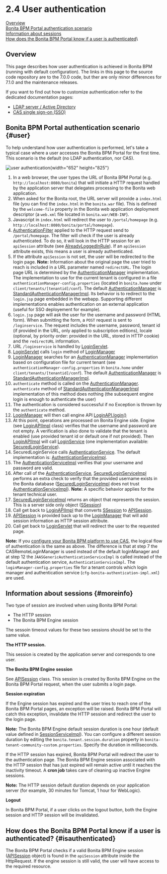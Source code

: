 
2.4 User authentication
=======================

[Overview](#overview)\
[Bonita BPM Portal authentication scenario](#user)\
[Information about sessions](#moreinfo)\
[How does the Bonita BPM Portal know if a user is authenticated](#isauthenticated)\

Overview
--------

This page describes how user authentication is achieved in Bonita BPM (running with default configuration).
The links in this page to the source code repository are to the 7.0.0 code, but ther are only minor differences for 7.1.0 and the maintenance releases.

If you want to find out how to customize authentication refer to the dedicated documentation pages:

-   [LDAP server / Active Directory](/active-directory-or-ldap-authentication-0)
-   [CAS single sign-on (SSO)](/single-sign-cas-1)

Bonita BPM Portal authentication scenario {#user}
-----------------------------------------

To help understand how user authentication is performed, let's take a typical case where a user accesses the Bonita BPM Portal for the first time. This scenario is the default (no LDAP authentication, nor CAS).

![user authentication](images/images-6_0/user_auth_schema_70.png "user authentication"){width="652" height="825"}
1.  In a web browser, the user types the URL of Bonita BPM Portal (e.g. `http://localhost:8080/bonita`) that will initiate a
    HTTP request handled by the application server that delegates
    processing to the Bonita web application.
2.  When asked for the Bonita root, the URL server will
    provide a `index.html` file (you can find the `index.html`
    in the `bonita.war` file). This is defined by the `welcome-file`
    property in the Bonita web application deployment descriptor (a `web.xml`
    file located in `bonita.war/WEB-INF`).
3.  Javascript in `index.html` will redirect the user to `/portal/homepage` (e.g. `http://localhost:8080/bonita/portal/homepage`).
4.  [AuthenticationFilter](https://github.com/bonitasoft/bonita-web/blob/7.0.0/server/src/main/java/org/bonitasoft/console/common/server/login/filter/AuthenticationFilter.java)
    applied to the HTTP request send to `/portal/homepage`.
    The filter will check if the user is already authenticated. To do so, it will look in the HTTP session for an `apiSession` attribute (see [AlreadyLoggedInRule](https://github.com/bonitasoft/bonita-web/blob/7.0.0/server/src/main/java/org/bonitasoft/console/common/server/login/filter/AlreadyLoggedInRule.java)).
    If an `apiSession` attribute exists, this means a user is already authenticated.
5.  If the attribute `apiSession` is not set, the user will be redirected to the login page.
    **Note:** Information about the original page the user tried to reach is included in a URL parameter named `redirectURL`.
    The login page URL is determined by the [AuthenticationManager](https://github.com/bonitasoft/bonita-web/blob/7.0.0/common/src/main/java/org/bonitasoft/console/common/server/auth/AuthenticationManager.java) implementation. The implementation to use for the current tenant is configured in a file `authenticationManager-config.properties`
    (located in `bonita.home` under `client/tenants/[tenantid]/conf`). The default [AuthenticationManager](https://github.com/bonitasoft/bonita-web/blob/7.0.0/common/src/main/java/org/bonitasoft/console/common/server/auth/AuthenticationManager.java)
    is [StandardAuthenticationManagerImpl](https://github.com/bonitasoft/bonita-web/blob/7.0.0/common/src/main/java/org/bonitasoft/console/common/server/auth/impl/standard/StandardAuthenticationManagerImpl.java).
    Its behavior is to redirect to the `login.jsp` page embedded in the webapp.
    Supporting different implementations enables authentication on an external application (useful for SSO deployement for example).
6.  `login.jsp` page will ask the user for the username
    and password (HTML form). When submitting the form, a `POST`
    request is sent to `/loginservice`. The request includes the
    username, password, tenant id (if provided in the URL, only applied to
    subscription editions), locale (optional, by priority order: provided
    in the URL, stored in HTTP cookie) and the `redirectURL` information.
7.  URL `/loginservice` is handled by [LoginServlet](https://github.com/bonitasoft/bonita-web/blob/7.0.0/server/src/main/java/org/bonitasoft/console/common/server/login/servlet/LoginServlet.java).
8.  [LoginServlet](https://github.com/bonitasoft/bonita-web/blob/7.0.0/server/src/main/java/org/bonitasoft/console/common/server/login/servlet/LoginServlet.java)
    calls `login` method of [LoginManager](https://github.com/bonitasoft/bonita-web/blob/7.0.0/server/src/main/java/org/bonitasoft/console/common/server/login/LoginManager.java)
9.  [LoginManager](https://github.com/bonitasoft/bonita-web/blob/7.0.0/common/src/main/java/org/bonitasoft/console/common/server/login/LoginManager.java)
    searches for an [AuthenticationManager](https://github.com/bonitasoft/bonita-web/blob/7.0.0/common/src/main/java/org/bonitasoft/console/common/server/auth/AuthenticationManager.java)
    implementation based on configuration file for current tenant (see `authenticationManager-config.properties`
    in `bonita.home` under `client/tenants/[tenantid]/conf`). The default [AuthenticationManager](https://github.com/bonitasoft/bonita-web/blob/7.0.0/common/src/main/java/org/bonitasoft/console/common/server/auth/AuthenticationManager.java)
    is [StandardAuthenticationManagerImpl](https://github.com/bonitasoft/bonita-web/blob/7.0.0/common/src/main/java/org/bonitasoft/console/common/server/auth/impl/standard/StandardAuthenticationManagerImpl.java).
10. `authenticate` method is called on the [AuthenticationManager](https://github.com/bonitasoft/bonita-web/blob/7.0.0/common/src/main/java/org/bonitasoft/console/common/server/auth/AuthenticationManager.java).
    `authenticate` method of [StandardAuthenticationManagerImpl](https://github.com/bonitasoft/bonita-web/blob/7.0.0/common/src/main/java/org/bonitasoft/console/common/server/auth/impl/standard/StandardAuthenticationManagerImpl.java)
    implementation of this method does nothing (the subsequent engine login is enough to authenticate the user)
11. The authentication is considered successful if no Exception is thrown by the `authenticate` method.
12. [LoginManager](https://github.com/bonitasoft/bonita-web/blob/7.0.0/common/src/main/java/org/bonitasoft/console/common/server/login/LoginManager.java)
    will then call engine API [LoginAPI.login()](http://documentation.bonitasoft.com/javadoc/api/7.0/sp/common/org/bonitasoft/engine/api/LoginAPI.html#login(java.lang.String,%20java.lang.String))
13. At this point, operations are processed on Bonita Engine side. Engine (see [LoginAPIImpl](https://github.com/bonitasoft/bonita-engine/blob/7.0.0/bpm/bonita-core/bonita-process-engine/src/main/java/org/bonitasoft/engine/api/impl/LoginAPIImpl.java) class) verifies that the username and password are not empty. A verification is also done to validate that the tenant is enabled (use provided tenant id or default one if not provided). Then [LoginAPIImpl](https://github.com/bonitasoft/bonita-engine/blob/7.0.0/bpm/bonita-core/bonita-process-engine/src/main/java/org/bonitasoft/engine/api/impl/LoginAPIImpl.java)
    will call [LoginService](https://github.com/bonitasoft/bonita-engine/blob/7.0.0/bpm/bonita-core/bonita-login/bonita-login-api/src/main/java/org/bonitasoft/engine/core/login/LoginService.java)
    (one implementation available: [SecuredLoginService](https://github.com/bonitasoft/bonita-engine/blob/7.0.0/bpm/bonita-core/bonita-login/bonita-login-api-impl/src/main/java/org/bonitasoft/engine/core/login/SecuredLoginServiceImpl.java)).
14. SecuredLoginService calls [AuthenticationService](https://github.com/bonitasoft/bonita-engine/blob/7.0.0/services/bonita-authentication/bonita-authentication-api/src/main/java/org/bonitasoft/engine/authentication/AuthenticationService.java).
    The default implementation is: [AuthenticationServiceImpl](https://github.com/bonitasoft/bonita-engine/blob/7.0.0/services/bonita-authentication/bonita-authentication-api-impl/src/main/java/org/bonitasoft/engine/authentication/impl/AuthenticationServiceImpl.java).
15. The [AuthenticationServiceImpl](https://github.com/bonitasoft/bonita-engine/blob/7.0.0/services/bonita-authentication/bonita-authentication-api-impl/src/main/java/org/bonitasoft/engine/authentication/impl/AuthenticationServiceImpl.java)
    verifies that your username and password are valid.
16. After call of the [AuthenticationService](https://github.com/bonitasoft/bonita-engine/blob/7.0.0/services/bonita-authentication/bonita-authentication-api/src/main/java/org/bonitasoft/engine/authentication/AuthenticationService.java),
    [SecuredLoginServiceImpl](https://github.com/bonitasoft/bonita-engine/blob/7.0.0/bpm/bonita-core/bonita-login/bonita-login-api-impl/src/main/java/org/bonitasoft/engine/core/login/SecuredLoginServiceImpl.java)
    performs an extra check to verify that the provided username exists in the Bonita database ([SecuredLoginServiceImpl](https://github.com/bonitasoft/bonita-engine/blob/7.0.0/bpm/bonita-core/bonita-login/bonita-login-api-impl/src/main/java/org/bonitasoft/engine/core/login/SecuredLoginServiceImpl.java)
    does not trust [AuthenticationServiceImpl](https://github.com/bonitasoft/bonita-engine/blob/7.0.0/services/bonita-authentication/bonita-authentication-api-impl/src/main/java/org/bonitasoft/engine/authentication/impl/AuthenticationServiceImpl.java)).
    **Note:** A specific behavior applies for the tenant technical user.
17. [SecuredLoginServiceImpl](https://github.com/bonitasoft/bonita-engine/blob/7.0.0/bpm/bonita-core/bonita-login/bonita-login-api-impl/src/main/java/org/bonitasoft/engine/core/login/SecuredLoginServiceImpl.java)
    returns an object that represents the session. This is a server side only object ([SSession](https://github.com/bonitasoft/bonita-engine/blob/7.0.0/services/bonita-session/bonita-session-api/src/main/java/org/bonitasoft/engine/session/model/SSession.java))
18. Call get back to [LoginAPIImpl](https://github.com/bonitasoft/bonita-engine/blob/7.0.0/bpm/bonita-core/bonita-process-engine/src/main/java/org/bonitasoft/engine/api/impl/LoginAPIImpl.java)
    that converts [SSession](https://github.com/bonitasoft/bonita-engine/blob/7.0.0/services/bonita-session/bonita-session-api/src/main/java/org/bonitasoft/engine/session/model/SSession.java)
    to [APISession](https://github.com/bonitasoft/bonita-engine/blob/7.0.0/bpm/bonita-api/bonita-common-api/src/main/java/org/bonitasoft/engine/session/APISession.java).
19. [APISession](https://github.com/bonitasoft/bonita-engine/blob/7.0.0/bpm/bonita-api/bonita-common-api/src/main/java/org/bonitasoft/engine/session/APISession.java)
    is provided back up to the [LoginManager](https://github.com/bonitasoft/bonita-web/blob/7.0.0/common/src/main/java/org/bonitasoft/console/common/server/login/LoginManager.java)
    that will add session information as HTTP session attribute.
20. Call get back to [LoginServlet](https://github.com/bonitasoft/bonita-web/blob/7.0.0/server/src/main/java/org/bonitasoft/console/common/server/login/servlet/LoginServlet.java)
    that will redirect the user to the requested page.

**Note:** If you [configure your Bonita BPM platform to use CAS](/single-sign-cas-1), the logical flow of authentication is the same as above.
The difference is that at step 7 the CASRemoteLoginManager is used instead of the default loginManager and at step 12 the `JAASGenericAuthenticationServiceImpl` is called instead of the default authentication service, `AuthenticationServiceImpl`.
The `loginManager-config.properties` file for a tenant controls which login manager and authentication service (`cfg-bonita-authentication-impl.xml`) are used.

Information about sessions {#moreinfo}
--------------------------

Two type of session are involved when using Bonita BPM Portal:

-   The HTTP session
-   The Bonita BPM Engine session

The sessoin timeout values for these two sessions should be set to the same value.

**The HTTP session.**

This session is created by the application server
and corresponds to one user.

**The Bonita BPM Engine session**

See [APISession](https://github.com/bonitasoft/bonita-engine/blob/7.0.0/bpm/bonita-api/bonita-common-api/src/main/java/org/bonitasoft/engine/session/APISession.java)
class. This session is created by Bonita BPM Engine on the Bonita BPM Portal request, when the user submits a login page.

**Session expiration**

If the Engine session has expired and the user tries to reach one of the Bonita BPM Portal pages,
an exception will be raised. Bonita BPM Portal will catch this exception,
invalidate the HTTP session and redirect the user to the login page.

**Note:** The Bonita BPM Engine default session duration is one hour (default value
defined in [SessionServiceImpl](https://github.com/bonitasoft/bonita-engine/blob/7.0.0/services/bonita-session/bonita-session-impl/src/main/java/org/bonitasoft/engine/session/impl/SessionServiceImpl.java)).
You can configure a different session duration by editing the `bonita.tenant.session.duration` property in `bonita-tenant-community-custom.properties`. Specify the duration in milliseconds.

If the HTTP session has expired, Bonita BPM Portal will redirect the user to the
authentication page. The Bonita BPM Engine session associated with the HTTP
session that has just expired will remain active until it reaches the
inactivity timeout. A **cron job** takes care of cleaning up inactive
Engine sessions.

**Note:** The HTTP session default duration depends on your application server (for example, 30 minutes for Tomcat, 1 hour for WebLogic).

**Logout**

In Bonita BPM Portal, if a user clicks on the logout button, both the
Engine session and HTTP session will be invalidated.

How does the Bonita BPM Portal know if a user is authenticated? {#isauthenticated}
---------------------------------------------------------------

The Bonita BPM Portal checks if a valid Bonita BPM Engine session ([APISession](https://github.com/bonitasoft/bonita-engine/blob/7.0.0/bpm/bonita-api/bonita-common-api/src/main/java/org/bonitasoft/engine/session/APISession.java)
object) is found in the
`apiSession`
attribute inside the HttpRequest. If the engine session is still valid, the user will have access to the required resource.


